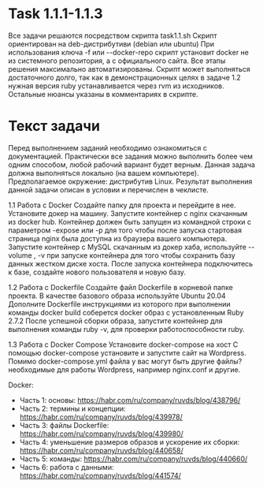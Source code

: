 # Task 1.1.1-1.1.3
Все задачи решаются посредством скрипта task1.1.sh
Скрипт ориентирован на deb-дистрибутиви (debian или ubuntu)
При использования ключа -f или --docker-repo скрипт установит docker не из системного репозитория, а с официального сайта.
Все этапы решения максимально автоматизированы.
Скрипт может выполняться достаточного долго, так как в демонстрационных целях в задаче 1.2 нужная версия ruby устанавливается через rvm из исходников.
Остальные нюансы указаны в комментариях в скрипте.

# Текст задачи
Перед выполнением заданий необходимо ознакомиться с документацией.
Практически все задания можно выполнить более чем одним способом, любой рабочий вариант будет верным. 
Данная задача должна выполняться локально (на вашем компьютере). Предполагаемое окружение: дистрибутив Linux.
Результат выполнения данной задачи описан в условии и перечислен в чеклисте.

1.1 Работа с Docker
Создайте папку для проекта и перейдите в нее.
Установите докер на машину.
Запустите контейнер с nginx скачанным из docker hub. Контейнер должен быть запущен из командной строки с параметром -expose или -p для того чтобы после запуска стартовая страница nginx была доступна из браузера вашего компьютера.
Запустите контейнер с MySQL скачанным из докер хаба, используйте --volume , -v при запуске контейнера для того чтобы сохранить базу данных жестком диске хоста.
После запуска контейнера подключитесь к базе, создайте нового пользователя и новую базу.

1.2 Работа с Dockerfile
Создайте файл Dockerfile в корневой папке проекта. 
В качестве базового образа используйте Ubuntu 20.04
Дополните Dockerfile инструкциями из которого при выполнении команды docker build соберется docker образ с установленным Ruby 2.7.2
После успешной сборки образа, запустите контейнер для выполнения команды ruby -v, для проверки работоспособности ruby.

1.3 Работа с Docker Compose
Установите docker-compose на хост
С помощью docker-compose установите и запустите сайт на Wordpress. Помимо docker-compose.yml файла у вас могут быть другие файлы? необходимые для работы Wordpress, например nginx.conf и другие.

Docker: 
- Часть 1: основы: https://habr.com/ru/company/ruvds/blog/438796/
- Часть 2: термины и концепции: https://habr.com/ru/company/ruvds/blog/439978/
- Часть 3: файлы Dockerfile: https://habr.com/ru/company/ruvds/blog/439980/
- Часть 4: уменьшение размеров образов и ускорение их сборки: https://habr.com/ru/company/ruvds/blog/440658/
- Часть 5: команды: https://habr.com/ru/company/ruvds/blog/440660/
- Часть 6: работа с данными: https://habr.com/ru/company/ruvds/blog/441574/